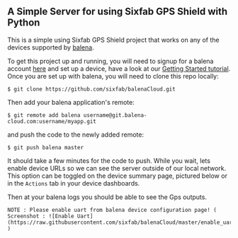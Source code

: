 ## A Simple Server for using Sixfab GPS Shield with Python

This is a simple using Sixfab GPS Shield project that works on any of the devices supported by [balena][balena-link].

To get this project up and running, you will need to signup for a balena account [here][signup-page] and set up a device, have a look at our [Getting Started tutorial][gettingStarted-link]. Once you are set up with balena, you will need to clone this repo locally:
```
$ git clone https://github.com/sixfab/balenaCloud.git
```
Then add your balena application's remote:
```
$ git remote add balena username@git.balena-cloud.com:username/myapp.git
```
and push the code to the newly added remote:
```
$ git push balena master
```
It should take a few minutes for the code to push. While you wait, lets enable device URLs so we can see the server outside of our local network. This option can be toggled on the device summary page, pictured below or in the `Actions` tab in your device dashboards.

Then at your balena logs you should be able to see the Gps outputs.

```
NOTE : Please enable uart from balena device configuration page! ( Screenshot : ![Enable Uart](https://raw.githubusercontent.com/sixfab/balenaCloud/master/enable_uart.png) )
```


[balena-link]:https://balena.io/
[signup-page]:https://dashboard.balena-cloud.com/signup
[gettingStarted-link]:http://balena.io/docs/learn/getting-started/
